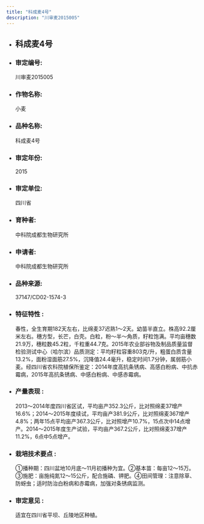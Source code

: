 ```yaml
---
title: "科成麦4号"
description: "川审麦2015005"
---
```

* ## 科成麦4号
* ###  审定编号:  
   川审麦2015005

*  ### 作物名称:  
   小麦

*   ###  品种名称: 
    科成麦4号

*   ### 审定年份: 
    2015

*   ### 审定单位:  
    四川省

*   ### 育种者:  
    中科院成都生物研究所

*   ### 申请者:  
    中科院成都生物研究所

*   ### 品种来源:  
    37147/CD02-1574-3

*   ### 特征特性 : 
    春性，全生育期182天左右，比绵麦37迟熟1～2天。幼苗半直立。株高92.2厘米左右。穗方型，长芒，白壳。白粒，粉～半～角质，籽粒饱满。平均亩穗数21.9万，穗粒数45.2粒，千粒重44.7克。2015年农业部谷物及制品质量监督检验测试中心（哈尔滨）品质测定：平均籽粒容重803克/升，粗蛋白质含量13.2%，面粉湿面筋27.5%，沉降值24.4毫升，稳定时间1.7分钟，属弱筋小麦。经四川省农科院植保所鉴定：2014年度高抗条锈病、高感白粉病、中抗赤霉病，2015年高抗条锈病、中感白粉病、中感赤霉病。

*   ### 产量表现 : 
    2013～2014年度四川省区试，平均亩产352.3公斤，比对照绵麦37增产16.6%；2014～2015年度续试，平均亩产381.9公斤，比对照绵麦367增产4.8%；两年15点平均亩产367.3公斤，比对照增产10.7%，15点次中14点增产。2014～2015年度生产试验，平均亩产367.2公斤，比对照绵麦37增产11.2%，6点中5点增产。

*   ### 栽培技术要点 : 
    ①播种期：四川盆地10月底～11月初播种为宜。②基本苗：每亩12～15万。③施肥：亩施纯氮12～15公斤，配合施磷、钾肥。④田间管理：注意除草、防蚜虫；适时防治白粉病和赤霉病，加强对条锈病监测。

*   ### 审定意见 : 
    适宜在四川省平坝、丘陵地区种植。
